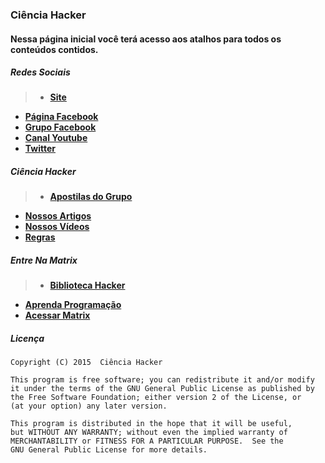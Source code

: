 ### Ciência Hacker

#### Nessa página inicial você terá acesso aos atalhos para todos os conteúdos contidos.

##### Redes Sociais

>* [**Site**](http://cienciahacker.com.br)
* [**Página Facebook**](https://fb.com/cienciahacker)
* [**Grupo Facebook**](https://fb.com/groups/cienciahacker)
* [**Canal Youtube**](https://www.youtube.com/user/cienciahacker)
* [**Twitter**](https://twitter.com/cienciahacker)

##### Ciência Hacker

>* [**Apostilas do Grupo**](cienciaHacker/apostilas.md)
* [**Nossos Artigos**](cienciaHacker/artigos.md)
* [**Nossos Vídeos**](cienciaHacker/vídeos.md)
* [**Regras**](cienciaHacker/regras.md)

##### Entre Na Matrix

>* [**Biblioteca Hacker**](matrix/arquivos/biblioteca.md)  
* [**Aprenda Programação**](matrix/arquivos/programação.md) 
* [**Acessar Matrix**](matrix/)   

##### Licença

    Copyright (C) 2015  Ciência Hacker

    This program is free software; you can redistribute it and/or modify
    it under the terms of the GNU General Public License as published by
    the Free Software Foundation; either version 2 of the License, or
    (at your option) any later version.

    This program is distributed in the hope that it will be useful,
    but WITHOUT ANY WARRANTY; without even the implied warranty of
    MERCHANTABILITY or FITNESS FOR A PARTICULAR PURPOSE.  See the
    GNU General Public License for more details.
